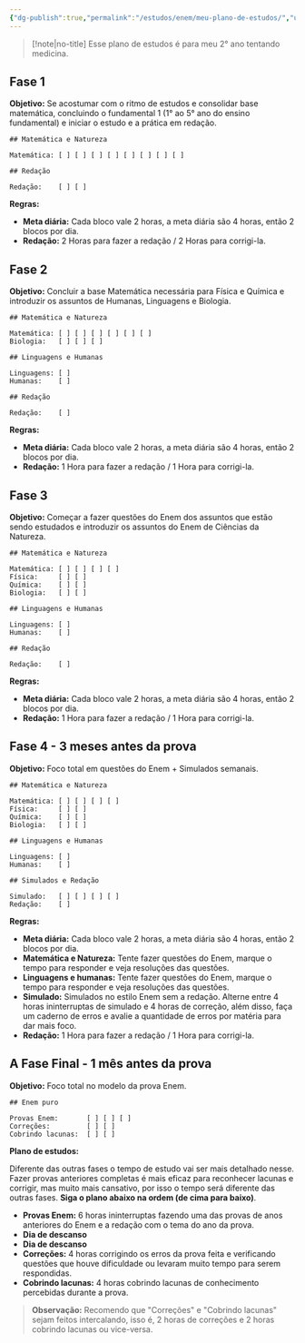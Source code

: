 ```yaml
---
{"dg-publish":true,"permalink":"/estudos/enem/meu-plano-de-estudos/","updated":"2025-03-10T13:47:43.295-03:00"}
---
```


> [!note|no-title]
> Esse plano de estudos é para meu 2° ano tentando medicina.

## Fase 1

**Objetivo:** Se acostumar com o ritmo de estudos e consolidar base matemática, concluindo o fundamental 1 (1° ao 5° ano do ensino fundamental) e iniciar o estudo e a prática em redação.

```
## Matemática e Natureza

Matemática: [ ] [ ] [ ] [ ] [ ] [ ] [ ] [ ]

## Redação

Redação:    [ ] [ ]

```

**Regras:**

- **Meta diária:** Cada bloco vale 2 horas, a meta diária são 4 horas, então 2 blocos por dia.
- **Redação:** 2 Horas para fazer a redação / 2 Horas para corrigi-la.

## Fase 2

**Objetivo:** Concluir a base Matemática necessária para Física e Química e introduzir os assuntos de Humanas, Linguagens e Biologia.

```
## Matemática e Natureza

Matemática: [ ] [ ] [ ] [ ] [ ] [ ] 
Biologia:   [ ] [ ] [ ] 

## Linguagens e Humanas

Linguagens: [ ] 
Humanas:    [ ] 

## Redação

Redação:    [ ] 

```

**Regras:**

- **Meta diária:** Cada bloco vale 2 horas, a meta diária são 4 horas, então 2 blocos por dia.
- **Redação:** 1 Hora para fazer a redação / 1 Hora para corrigi-la.

## Fase 3

**Objetivo:** Começar a fazer questões do Enem dos assuntos que estão sendo estudados e introduzir os assuntos do Enem de Ciências da Natureza.

```
## Matemática e Natureza

Matemática: [ ] [ ] [ ] [ ] 
Física:     [ ] [ ] 
Química:    [ ] [ ] 
Biologia:   [ ] [ ] 

## Linguagens e Humanas

Linguagens: [ ] 
Humanas:    [ ]  

## Redação

Redação:    [ ] 

```

**Regras:**

- **Meta diária:** Cada bloco vale 2 horas, a meta diária são 4 horas, então 2 blocos por dia.
- **Redação:** 1 Hora para fazer a redação / 1 Hora para corrigi-la.

## Fase 4 - 3 meses antes da prova

**Objetivo:** Foco total em questões do Enem + Simulados semanais.

```
## Matemática e Natureza

Matemática: [ ] [ ] [ ] [ ]
Física:     [ ] [ ] 
Química:    [ ] [ ] 
Biologia:   [ ] [ ] 

## Linguagens e Humanas

Linguagens: [ ] 
Humanas:    [ ] 

## Simulados e Redação

Simulado:   [ ] [ ] [ ] [ ] 
Redação:    [ ] 

```

**Regras:**

- **Meta diária:** Cada bloco vale 2 horas, a meta diária são 4 horas, então 2 blocos por dia.
- **Matemática e Natureza:** Tente fazer questões do Enem, marque o tempo para responder e veja resoluções das questões.
- **Linguagens e humanas:** Tente fazer questões do Enem, marque o tempo para responder e veja resoluções das questões.
- **Simulado:** Simulados no estilo Enem sem a redação. Alterne entre 4 horas ininterruptas de simulado e 4 horas de correção, além disso, faça um caderno de erros e avalie a quantidade de erros por matéria para dar mais foco.
- **Redação:** 1 Hora para fazer a redação / 1 Hora para corrigi-la.

## A Fase Final - 1 mês antes da prova

**Objetivo:** Foco total no modelo da prova Enem.

```
## Enem puro

Provas Enem:       [ ] [ ] [ ] 
Correções:         [ ] [ ] 
Cobrindo lacunas:  [ ] [ ] 

```

**Plano de estudos:** 

Diferente das outras fases o tempo de estudo vai ser mais detalhado nesse. Fazer provas anteriores completas é mais eficaz para reconhecer lacunas e corrigir, mas muito mais cansativo, por isso o tempo será diferente das outras fases. **Siga o plano abaixo na ordem (de cima para baixo)**.

- **Provas Enem:** 6 horas ininterruptas fazendo uma das provas de anos anteriores do Enem e a redação com o tema do ano da prova.
- **Dia de descanso**
- **Dia de descanso**
- **Correções:** 4 horas corrigindo os erros da prova feita e verificando questões que houve dificuldade ou levaram muito tempo para serem respondidas.
- **Cobrindo lacunas:** 4 horas cobrindo lacunas de conhecimento percebidas durante a prova.

> **Observação:** Recomendo que "Correções" e "Cobrindo lacunas" sejam feitos intercalando, isso é, 2 horas de correções e 2 horas cobrindo lacunas ou vice-versa.
